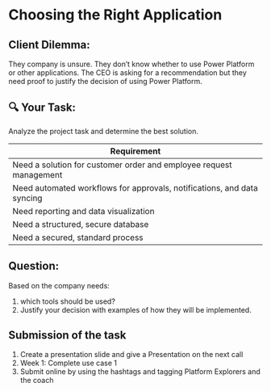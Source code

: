 # Choosing the Right Application

## Client Dilemma: 
They company is unsure. They don’t know whether to use Power Platform or other applications. The CEO is asking for a recommendation but they need proof to justify the decision of using Power Platform.

## 🔍 Your Task: 
Analyze the project task and determine the best solution.


| Requirement |
| ------------- |
| Need a solution for customer order and employee request management  |
| Need automated workflows for approvals, notifications, and data syncing |
| Need reporting and data visualization |
| Need a structured, secure database |
| Need a secured, standard process |


## Question: 
Based on the company needs:
1. which tools should be used?
2. Justify your decision with examples of how they will be implemented.



## Submission of the task
1. Create a presentation slide and give a Presentation on the next call 
2. Week 1: Complete use case 1 
3. Submit online by using the hashtags and tagging Platform Explorers and the coach
